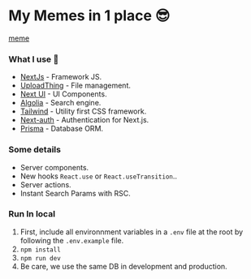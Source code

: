 # My Memes in 1 place 😎

[meme](https://github.com/viclafouch/memes-by-lafouch/assets/23353836/c57cfe73-af79-41ab-b462-98cbf6b6a35b)

### What I use 🚀

- [NextJs](https://nextjs.org/) - Framework JS.
- [UploadThing](https://uploadthing.com/) - File management.
- [Next UI](https://nextui.org/) - UI Components.
- [Algolia](https://www.algolia.com/) - Search engine.
- [Tailwind](https://tailwindcss.com/) - Utility first CSS framework.
- [Next-auth](https://next-auth.js.org/) - Authentication for Next.js.
- [Prisma](https://www.prisma.io/) - Database ORM.


### Some details

* Server components.
* New hooks `React.use` or `React.useTransition`..
* Server actions.
* Instant Search Params with RSC.

### Run In local

1. First, include all environnment variables in a `.env` file at the root by following the `.env.example` file.
2. `npm install`
3. `npm run dev`
4. Be care, we use the same DB in development and production.
